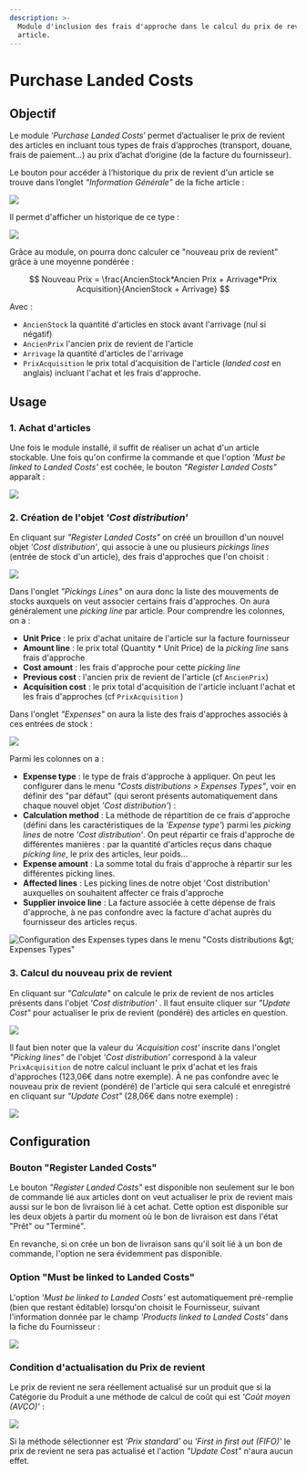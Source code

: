 ```yaml
---
description: >-
  Module d'inclusion des frais d'approche dans le calcul du prix de revient d'un
  article.
---
```


# Purchase Landed Costs

## Objectif

Le module ‘_Purchase Landed Costs_’ permet d’actualiser le prix de revient des articles en incluant tous types de frais d’approches \(transport, douane, frais de paiement…\) au prix d’achat d’origine \(de la facture du fournisseur\).

Le bouton pour accéder à l’historique du prix de revient d'un article se trouve dans l’onglet _“Information Générale”_ de la fiche article :

![](.gitbook/assets/image%20%289%29.png)

Il permet d'afficher un historique de ce type :

![](.gitbook/assets/image%20%2814%29.png)

Grâce au module, on pourra donc calculer ce "nouveau prix de revient" grâce à une moyenne pondérée :

$$
Nouveau Prix = \frac{AncienStock*Ancien Prix + Arrivage*Prix Acquisition}{AncienStock + Arrivage}
$$

Avec :

* `AncienStock` la quantité d'articles en stock avant l'arrivage \(nul si négatif\)
* `AncienPrix` l'ancien prix de revient de l'article
* `Arrivage` la quantité d'articles de l'arrivage
* `PrixAcquisition` le prix total d'acquisition de l'article \(_landed cost_ en anglais\) incluant l'achat et les frais d'approche.

## Usage

### 1. Achat d'articles

Une fois le module installé, il suffit de réaliser un achat d'un article stockable. Une fois qu'on confirme la commande et que l'option _'Must be linked to Landed Costs'_ est cochée, le bouton _"Register Landed Costs"_ apparaît :

![](.gitbook/assets/image%20%2817%29.png)

### 2. Création de l'objet _'Cost distribution'_

En cliquant sur _"Register Landed Costs"_  on créé un brouillon d'un nouvel objet _'Cost distribution'_, qui associe à une ou plusieurs _pickings lines_ \(entrée de stock d'un article\), des frais d'approches que l'on choisit :

![](.gitbook/assets/image%20%283%29.png)

Dans l'onglet _"Pickings Lines"_ on aura donc la liste des mouvements de stocks auxquels on veut associer certains frais d'approches. On aura généralement une _picking line_ par article. Pour comprendre les colonnes, on a :

* **Unit Price** : le prix d'achat unitaire de l'article sur la facture fournisseur
* **Amount line** : le prix total \(Quantity \* Unit Price\) de la _picking line_ sans frais d'approche
* **Cost amount** : les frais d'approche pour cette _picking line_
* **Previous cost** : l'ancien prix de revient de l'article \(cf `AncienPrix`\)
* **Acquisition cost** : le prix total d'acquisition de l'article incluant l'achat et les frais d'approches \(cf `PrixAcquisition` \)

Dans l'onglet _"Expenses"_ on aura la liste des frais d'approches associés à ces entrées de stock :

![](.gitbook/assets/image%20%2816%29.png)

Parmi les colonnes on a :

* **Expense type** : le type de frais d'approche à appliquer. On peut les configurer dans le menu _"Costs distributions &gt; Expenses Types"_, voir en définir des "par défaut" \(qui seront présents automatiquement dans chaque nouvel objet _'Cost distribution'_\) :
* **Calculation method** : La méthode de répartition de ce frais d'approche \(défini dans les caractéristiques de la _'Expense type'_\) parmi les _picking lines_ de notre _'Cost distribution'_. On peut répartir ce frais d'approche de différentes manières : par la quantité d'articles reçus dans chaque _picking line_, le prix des articles, leur poids...
* **Expense amount** : La somme total du frais d'approche à répartir sur les différentes picking lines.
* **Affected lines** : Les picking lines de notre objet 'Cost distribution' auxquelles on souhaitent affecter ce frais d'approche
* **Supplier invoice line** : La facture associée à cette dépense de frais d'approche, à ne pas confondre avec la facture d'achat auprès du fournisseur des articles reçus.

![Configuration des Expenses types dans le menu &quot;Costs distributions &amp;gt; Expenses Types&quot; ](.gitbook/assets/image.png)

### 3. Calcul du nouveau prix de revient

En cliquant sur _"Calculate"_ on calcule le prix de revient de nos articles présents dans l'objet _'Cost distribution'_ . Il faut ensuite cliquer sur _"Update Cost"_ pour actualiser le prix de revient \(pondéré\) des articles en question.

![](.gitbook/assets/image%20%285%29.png)

Il faut bien noter que la valeur du _'Acquisition cost'_ inscrite dans l'onglet _"Picking lines"_ de l'objet _'Cost distribution'_  correspond à la valeur `PrixAcquisition`  de notre calcul incluant le prix d'achat et les frais d'approches \(123,06€ dans notre exemple\). À ne pas confondre avec le nouveau prix de revient \(pondéré\) de l'article qui sera calculé et enregistré en cliquant sur _"Update Cost"_  \(28,06€ dans notre exemple\) :

![](.gitbook/assets/image%20%2813%29.png)

## Configuration

### Bouton "Register Landed Costs"

Le bouton _"Register Landed Costs"_  est disponible non seulement sur le bon de commande lié aux articles dont on veut actualiser le prix de revient mais aussi sur le bon de livraison lié à cet achat. Cette option est disponible sur les deux objets à partir du moment où le bon de livraison est dans l'état "Prêt" ou "Terminé".

En revanche, si on crée un bon de livraison sans qu'il soit lié à un bon de commande, l'option ne sera évidemment pas disponible.

### Option "Must be linked to Landed Costs"

L'option _'Must be linked to Landed Costs'_ est automatiquement pré-remplie \(bien que restant éditable\) lorsqu'on choisit le Fournisseur, suivant l'information donnée par le champ _'Products linked to Landed Costs'_ dans la fiche du Fournisseur :

![](.gitbook/assets/image%20%2811%29.png)

### Condition d'actualisation du Prix de revient

Le prix de revient ne sera réellement actualisé sur un produit que si la Catégorie du Produit a une méthode de calcul de coût qui est _'Coût moyen \(AVCO\)'_ :

![](.gitbook/assets/image%20%2810%29.png)

Si la méthode sélectionner est _'Prix standard'_ ou _'First in first out \(FIFO\)'_ le prix de revient ne sera pas actualisé et l'action _"Update Cost"_ n'aura aucun effet.

